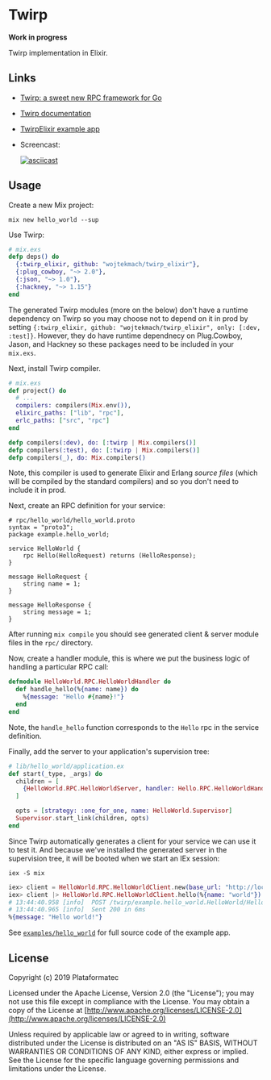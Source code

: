 # Twirp

**Work in progress**

Twirp implementation in Elixir.

## Links

* [Twirp: a sweet new RPC framework for Go](https://blog.twitch.tv/twirp-a-sweet-new-rpc-framework-for-go-5f2febbf35f)
* [Twirp documentation](https://twitchtv.github.io/twirp/docs/intro.html)
* [TwirpElixir example app](https://github.com/wojtekmach/twirp_elixir/tree/master/examples/hello_world)
* Screencast:

  [![asciicast](https://asciinema.org/a/8rvBfbRZvFxWcyt2RI9vAnPng.png)](https://asciinema.org/a/8rvBfbRZvFxWcyt2RI9vAnPng)

## Usage

Create a new Mix project:

```
mix new hello_world --sup
```

Use Twirp:

```elixir
# mix.exs
defp deps() do
  {:twirp_elixir, github: "wojtekmach/twirp_elixir"},
  {:plug_cowboy, "~> 2.0"},
  {:json, "~> 1.0"},
  {:hackney, "~> 1.15"}
end
```

The generated Twirp modules (more on the below) don't have a runtime dependency on Twirp so you
may choose not to depend on it in prod by setting `{:twirp_elixir, github: "wojtekmach/twirp_elixir", only: [:dev, :test]}`.
However, they do have runtime dependnecy on Plug.Cowboy, Jason, and Hackney so these packages need
to be included in your `mix.exs`.

Next, install Twirp compiler.

```elixir
# mix.exs
def project() do
  # ...
  compilers: compilers(Mix.env()),
  elixirc_paths: ["lib", "rpc"],
  erlc_paths: ["src", "rpc"]
end

defp compilers(:dev), do: [:twirp | Mix.compilers()]
defp compilers(:test), do: [:twirp | Mix.compilers()]
defp compilers(_), do: Mix.compilers()
```

Note, this compiler is used to generate Elixir and Erlang _source files_ (which will be compiled by
the standard compilers) and so you don't need to include it in prod.

Next, create an RPC definition for your service:

```
# rpc/hello_world/hello_world.proto
syntax = "proto3";
package example.hello_world;

service HelloWorld {
    rpc Hello(HelloRequest) returns (HelloResponse);
}

message HelloRequest {
    string name = 1;
}

message HelloResponse {
    string message = 1;
}
```

After running `mix compile` you should see generated client & server module files in the `rpc/`
directory.

Now, create a handler module, this is where we put the business logic of handling a particular RPC
call:

```elixir
defmodule HelloWorld.RPC.HelloWorldHandler do
  def handle_hello(%{name: name}) do
    %{message: "Hello #{name}!"}
  end
end
```

Note, the `handle_hello` function corresponds to the `Hello` rpc in the service definition.

Finally, add the server to your application's supervision tree:

```elixir
# lib/hello_world/application.ex
def start(_type, _args) do
  children = [
    {HelloWorld.RPC.HelloWorldServer, handler: Hello.RPC.HelloWorldHandler, port: 8080}
  ]

  opts = [strategy: :one_for_one, name: HelloWorld.Supervisor]
  Supervisor.start_link(children, opts)
end
```

Since Twirp automatically generates a client for your service we can use it to test it.
And because we've installed the generated server in the supervision tree, it will be booted when
we start an IEx session:

```
iex -S mix
```

```elixir
iex> client = HelloWorld.RPC.HelloWorldClient.new(base_url: "http://localhost:8080")
iex> client |> HelloWorld.RPC.HelloWorldClient.hello(%{name: "world"})
# 13:44:40.958 [info]  POST /twirp/example.hello_world.HelloWorld/Hello
# 13:44:40.965 [info]  Sent 200 in 6ms
%{message: "Hello world!"}
```

See [`examples/hello_world`](examples/hello_world) for full source code of the example app.

## License

Copyright (c) 2019 Plataformatec

Licensed under the Apache License, Version 2.0 (the "License");
you may not use this file except in compliance with the License.
You may obtain a copy of the License at [http://www.apache.org/licenses/LICENSE-2.0](http://www.apache.org/licenses/LICENSE-2.0)

Unless required by applicable law or agreed to in writing, software
distributed under the License is distributed on an "AS IS" BASIS,
WITHOUT WARRANTIES OR CONDITIONS OF ANY KIND, either express or implied.
See the License for the specific language governing permissions and
limitations under the License.
